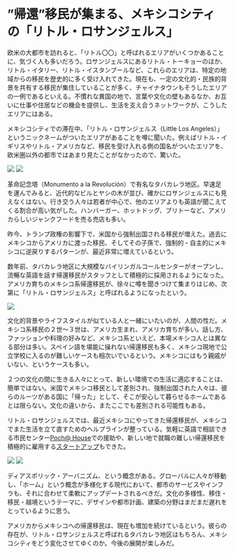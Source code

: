 # ”帰還”移民が集まる、メキシコシティの「リトル・ロサンジェルス」

欧米の大都市を訪れると、「リトル〇〇」と呼ばれるエリアがいくつかあることに、気づく人も多いだろう。ロサンジェルスにあるリトル・トーキョーのほか、リトル・イタリー、リトル・イスタンブールなど、これらのエリアは、特定の地域からの移民を歴史的に多く受け入れてきた。現在も、一定の文化的・民族的背景を共有する移民が集住していることが多く、チャイナタウンもそうしたエリアの一例であるといえる。不慣れな異国の地で、言葉や文化の壁もあるなか、お互いに仕事や住居などの機会を提供し、生活を支え合うネットワークが、こうしたエリアにはある。

メキシコシティでの滞在中、「リトル・ロサンジェルス（Little Los Angeles）」というニックネームがついたエリアがあることを噂に聞いた。例えばリトル・イギリスやリトル・アメリカなど、移民を受け入れる側の国名がついたエリアを、欧米圏以外の都市ではあまり見たことがなかったので、驚いた。

![](ciclo1.jpg)
![](ciclo2.jpg)

革命記念塔（Monumento a la Revolución）で有名なタバカレラ地区。早速足を運んでみると、近代的なビルとヤシの木が並び、確かにロサンジェルスにも見えなくはない。行き交う人々は若者が中心で、他のエリアよりも英語が聞こえてくる割合が高い気がした。ハンバーガー、ホットドッグ、ブリトーなど、アメリカらしいジャンクフードを売る売店も多い。

昨今、トランプ政権の影響下で、米国から強制出国される移民が増えた。過去にメキシコからアメリカに渡った移民、そしてその子孫で、強制的・自主的にメキシコに逆戻りするパターンが、最近非常に増えているという。

数年前、タバカレラ地区に大規模なバイリンガルコールセンターがオープンし、流暢な英語を話す帰還移民がスタッフとして積極的に採用されるようになった。アメリカ育ちのメキシコ系帰還移民が、徐々に噂を聞きつけて集まりはじめ、次第に「リトル・ロサンジェルス」と呼ばれるようになったという。

![](ciclo3.jpg)

文化的背景やライフスタイルが似ている人と一緒にいたいのが、人間の性だ。メキシコ系移民の２世〜３世は、アメリカ生まれ、アメリカ育ちが多い。話し方、ファッションや料理の好みなど、メキシコ系といえど、本場メキシコ人とは異なる部分は多い。スペイン語を堪能に操れない帰還移民も多く、メキシコ現地で公立学校に入るのが難しいケースも相次いでいるという。メキシコにはもう親戚がいない、というケースも多い。

２つの文化の間に生きる人々にとって、新しい環境での生活に適応することは、簡単ではない。米国でメキシコ移民として差別され、強制出国された人々は、彼らのルーツがある国に「帰った」として、そこが安心して暮らせるホームであるとは限らない。文化の違いから、またここでも差別される可能性もある。

リトル・ロサンジェルスでは、最近メキシコにやってきた帰還移民が、メキシコでまた生活を立て直すためのヘルプラインが整っている。気軽に英語で相談できる市民センター[Poch@ House](http://remezcla.com/features/culture/mexico-city-pocho-house-deportees-returnees/)での援助や、新しい地で就職の難しい帰還移民を積極的に雇用する[スタートアップ](http://time.com/5189699/dreamers-deported-mexico-city-new-comienzas/)もできた。

![](ciclo4.jpg)
![](ciclo5.jpg)


ディアスポリック・アーバニズム、という概念がある。グローバルに人々が移動し、「ホーム」という概念が多様化する現代において、都市のサービスやインフラも、それに合わせて柔軟にアップデートされるべきだ。文化の多様性、移住・移民・越境というテーマに、デザインや都市計画、建築の分野はまだまだ遅れをとっているように思う。

アメリカからメキシコへの帰還移民は、現在も増加を続けているという。彼らの存在が、リトル・ロサンジェルスと呼ばれるタバカレラ地区はもちろん、メキシコシティをどう変化させてゆくのか。今後の展開が楽しみだ。